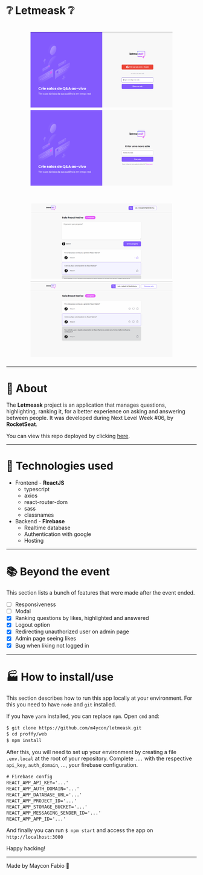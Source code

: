 # ❔ Letmeask ❔

<h1 align="center">
  <img height="200px" src="./readme-images/Screenshot_2.png" />
  <img height="200px" src="./readme-images/Screenshot_3.png" />
</h1>
<h1 align="center">
  <img height="200px" src="./readme-images/Screenshot_4.png" />
  <img height="200px" src="./readme-images/Screenshot_5.png" />
</h1>

---

# 📄 About

The **Letmeask** project is an application that manages questions, highlighting, ranking it, for a better experience on asking and answering between people. It was developed during Next Level Week #06, by **RocketSeat**.

You can view this repo deployed by clicking [here](https://letmeask-19e44.web.app/).

---

# 🧰 Technologies used
- Frontend - **ReactJS**
  - typescript
  - axios
  - react-router-dom
  - sass
  - classnames
- Backend - **Firebase**
  - Realtime database
  - Authentication with google
  - Hosting

---

# 📚 Beyond the event
This section lists a bunch of features that were made after the event ended.
  - [ ] Responsiveness
  - [ ] Modal
  - [x] Ranking questions by likes, highlighted and answered
  - [x] Logout option
  - [x] Redirecting unauthorized user on admin page
  - [x] Admin page seeing likes
  - [x] Bug when liking not logged in

---

# 🏭 How to install/use

This section describes how to run this app locally at your environment. For this you need to have `node` and `git` installed.

If you have `yarn` installed, you can replace `npm`. Open `cmd` and:
```bash
$ git clone https://github.com/m4ycon/letmeask.git
$ cd proffy/web
$ npm install
```

After this, you will need to set up your environment by creating a file `.env.local` at the root of your repository. Complete `...` with the respective `api_key`, `auth_domain`, ..., your firebase configuration.

```
# Firebase config
REACT_APP_API_KEY='...'
REACT_APP_AUTH_DOMAIN='...'
REACT_APP_DATABASE_URL='...'
REACT_APP_PROJECT_ID='...'
REACT_APP_STORAGE_BUCKET='...'
REACT_APP_MESSAGING_SENDER_ID='...'
REACT_APP_APP_ID='...'
```
And finally you can run `$ npm start` and access the app on `http://localhost:3000`



Happy hacking!

---

Made by Maycon Fabio 🚀